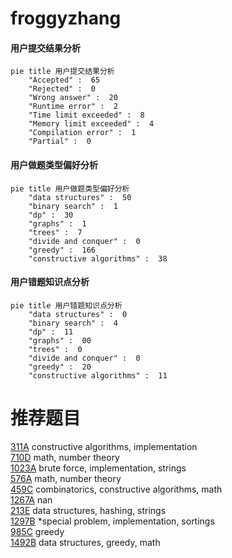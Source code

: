 # froggyzhang

<!-- tabs:start -->



#### **用户提交结果分析**

```mermaid
pie title 用户提交结果分析
    "Accepted" :  65
    "Rejected" :  0
    "Wrong answer" :  20
    "Runtime error" :  2
    "Time limit exceeded" :  8
    "Memory limit exceeded" :  4
    "Compilation error" :  1
    "Partial" :  0
```

#### **用户做题类型偏好分析**

```mermaid
pie title 用户做题类型偏好分析
    "data structures" :  50
    "binary search" :  1
    "dp" :  30
    "graphs" :  1
    "trees" :  7
    "divide and conquer" :  0
    "greedy" :  166
    "constructive algorithms" :  38
```
#### **用户错题知识点分析**

```mermaid
pie title 用户错题知识点分析
    "data structures" :  0
    "binary search" :  4
    "dp" :  11
    "graphs" :  00
    "trees" :  0
    "divide and conquer" :  0
    "greedy" :  20
    "constructive algorithms" :  11
```



<!-- tabs:end -->
# 推荐题目
[311A](https://codeforces.com/contest/311/problem/A)		constructive algorithms,
                        implementation		  
[710D](https://codeforces.com/contest/710/problem/D)		math,
                        number theory		  
[1023A](https://codeforces.com/contest/1023/problem/A)		brute force,
                        implementation,
                        strings		  
[576A](https://codeforces.com/contest/576/problem/A)		math,
                        number theory		  
[459C](https://codeforces.com/contest/459/problem/C)		combinatorics,
                        constructive algorithms,
                        math		  
[1267A](https://codeforces.com/contest/1267/problem/A)		nan		  
[213E](https://codeforces.com/contest/213/problem/E)		data structures,
                        hashing,
                        strings		  
[1297B](https://codeforces.com/contest/1297/problem/B)		*special problem,
                        implementation,
                        sortings		  
[985C](https://codeforces.com/contest/985/problem/C)		greedy		  
[1492B](https://codeforces.com/contest/1492/problem/B)		data structures,
                        greedy,
                        math		  
